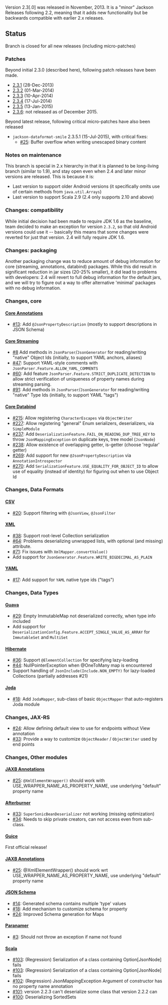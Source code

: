 Version 2.3[.0] was released in November, 2013. It is a "minor" Jackson Releases following 2.2, meaning that it adds new functionality but be backwards compatible with earlier 2.x releases.

## Status

Branch is closed for all new releases (including micro-patches)

### Patches

Beyond initial 2.3.0 (described here), following patch releases have been made.

* [2.3.1](Jackson-Release-2.3.1) (28-Dec-2013)
* [2.3.2](Jackson-Release-2.3.2) (01-Mar-2014)
* [2.3.3](Jackson-Release-2.3.3) (10-Apr-2014)
* [2.3.4](Jackson-Release-2.3.4) (17-Jul-2014)
* [2.3.5](Jackson-Release-2.3.5) (13-Jan-2015)
* [2.3.6](Jackson-Release-2.3.6): not released as of December 2015.

Beyond latest release, following critical micro-patches have also been released

* `jackson-dataformat-smile` 2.3.5.1 (15-Jul-2015), with critical fixes:
    * [#25](https://github.com/FasterXML/jackson-dataformat-smile/pull/25): Buffer overflow when writing unescaped binary content

### Notes on maintenance

This branch is special in 2.x hierarchy in that it is planned to be long-living branch (similar to 1.9), and stay open even when 2.4 and later minor versions are released. This is because it is:

* Last version to support older Android versions (it specifically omits use of certain methods from `java.util.Arrays`)
* Last version to support Scala 2.9 (2.4 only supports 2.10 and above)

### Changes: compatibility

While initial decision had been made to require JDK 1.6 as the baseline, team decided to make an exception for version `2.3.2`, so that old Android versions could use it -- basically this means that some changes were reverted for just that version. 2.4 will fully require JDK 1.6.

### Changes: packaging

Another packaging change was to reduce amount of debug information for core (streaming, annotations, databind) packages. While this did result in significant reduction in jar sizes (20-25% smaller), it did lead to problems with developers: 2.4 will revert to full debug information for the default jars, and we will try to figure out a way to offer alternative 'minimal' packages with no debug information.

### Changes, core

#### [Core Annotations](../../jackson-annotations)

* [#13](https://github.com/FasterXML/jackson-annotations/issues/13): Add `@JsonPropertyDescription` (mostly to support descriptions in JSON Schema)

#### [Core Streaming](../../jackson-core)

* [#8](https://github.com/FasterXML/jackson-core/issues/8) Add methods in `JsonParser`/`JsonGenerator` for reading/writing "native" Object Ids (initially, to support YAML anchors, aliases)
* [#47](https://github.com/FasterXML/jackson-core/issues/47): Support YAML-style comments with `JsonParser.Feature.ALLOW_YAML_COMMENTS`
* [#60](https://github.com/FasterXML/jackson-core/issues/60): Add feature `JsonParser.Feature.STRICT_DUPLICATE_DETECTION` to allow strict verification of uniqueness of property names during streaming parsing.
* [#91](https://github.com/FasterXML/jackson-core/issues/91): Add methods in `JsonParser`/`JsonGenerator` for reading/writing "native" Type Ids (initially, to support YAML "tags") 

#### [Core Databind](../../jackson-databind)

* [#215](https://github.com/FasterXML/jackson-databind/issues/215): Allow registering `CharacterEscapes` via `ObjectWriter`
* [#227](https://github.com/FasterXML/jackson-databind/issues/227): Allow registering "general" Enum serializers, deserializers, via `SimpleModule`
* [#237](https://github.com/FasterXML/jackson-databind/issues/237): Add `DeserializationFeature.FAIL_ON_READING_DUP_TREE_KEY` to throw `JsonMappingException` on duplicate keys, tree model (`JsonNode`)
* [#238](https://github.com/FasterXML/jackson-databind/issues/238): Allow existence of overlapping getter, is-getter (choose 'regular' getter)
* [#269](https://github.com/FasterXML/jackson-databind/issues/269): Add support for new `@JsonPropertyDescription` via `AnnotationIntrospector`
* [#270](https://github.com/FasterXML/jackson-databind/issues/270): Add `SerializationFeature.USE_EQUALITY_FOR_OBJECT_ID` to allow use of equality (instead of identity) for figuring out when to use Object Id 

### Changes, Data Formats

#### [CSV](../../jackson-dataformat-csv)

* [#20](../../jackson-dataformat-csv/issues/20): Support filtering with `@JsonView`, `@JsonFilter` 

#### [XML](../../jackson-dataformat-xml)

* [#38](../../jackson-dataformat-xml/issues/38): Support root-level Collection serialization
* [#64](../../jackson-dataformat-xml/issues/64): Problems deserializing unwrapped lists, with optional (and missing) attribute.
* [#71](../../jackson-dataformat-xml/issues/71): Fix issues with `XmlMapper.convertValue()`
* Add support for `JsonGenerator.Feature.WRITE_BIGDECIMAL_AS_PLAIN`

#### [YAML](../../jackson-dataformat-yaml)

* [#17](../../jackson-dataformat-yaml/issues/17): Add support for `YAML` native type ids ("tags") 

### Changes, Data Types

#### [Guava](../../jackson-datatype-guava)

* [#29](../../jackson-datatype-guava/issues/29): Empty ImmutableMap not deserialized correctly, when type info included
* Add support for `DeserializationConfig.Feature.ACCEPT_SINGLE_VALUE_AS_ARRAY` for `ImmutableSet` and `MultiSet`

#### [Hibernate](../../jackson-datatype-hibernate)

* [#36](../../jackson-datatype-hibernate/issues/36): Support `@ElementCollection` for specifying lazy-loading
* [#44](../../jackson-datatype-hibernate/issues/44): NullPointerException when @OneToMany map is encountered
* Support handling of `JsonInclude(Include.NON_EMPTY)` for lazy-loaded Collections (partially addresses #21)

#### [Joda](../../jackson-datatype-joda)

* [#18](../../jackson-datatype-joda/issues/18): Add `JodaMapper`, sub-class of basic `ObjectMapper` that auto-registers Joda module

### Changes, JAX-RS

* [#24](../../jackson-jaxrs-providers/issues/24): Allow defining default view to use for endpoints without View annotation
* [#33](../../jackson-jaxrs-providers/issues/33): Provide a way to customize `ObjectReader` / `ObjectWriter` used by end points

### Changes, Other modules

#### [JAXB Annotations](../../jackson-module-jaxb-annotations)

* [#25](../../jackson-module-jaxb-annotations/issues/25):  `@XmlElementWrapper()` should work with USE_WRAPPER_NAME_AS_PROPERTY_NAME, use underlying "default" property name

#### [Afterburner](../../jackson-module-afterburner)

* [#33](../../jackson-module-afterburner/issues/33): `SuperSonicBeanDeserializer` not working (missing optimization)
* [#34](../../jackson-module-afterburner/34): Needs to skip private creators, can not access even from sub-class.

#### [Guice](../../jackson-module-guice)

First official release!

#### [JAXB Annotations](../../jackson-module-jaxb-annotations)

* [#25](../../jackson-module-jaxb-annotations/issues/25): @XmlElementWrapper() should work wrt USE_WRAPPER_NAME_AS_PROPERTY_NAME, use underlying "default" property name

#### [JSON Schema](../../jackson-module-jsonSchema)

* [#14](../../jackson-module-jsonSchema/issues/14): Generated schema contains multiple 'type' values
* [#18](../../jackson-module-jsonSchema/issues/18): Add mechanism to customize schema for property
* [#24](../../jackson-module-jsonSchema/issues/25): Improved Schema generation for Maps

#### [Paranamer](../../jackson-module-paranamer)

* [#3](../../jackson-module-paranamer/issues/3): Should not throw an exception if name not found

#### [Scala](../../jackson-module-scala)

* [#103](https://github.com/FasterXML/jackson-module-scala/issues/103): (Regression) Serialization of a class containing Option[JsonNode] fails
* [#103](https://github.com/FasterXML/jackson-module-scala/issues/103): (Regression) Serialization of a class containing Option[JsonNode] fails
* [#102](https://github.com/FasterXML/jackson-module-scala/issues/102): (Regression) JsonMappingException Argument of constructor has no property name annotation
* [#101](https://github.com/FasterXML/jackson-module-scala/issues/101): version 2.2.3 can't deserialize some class that version 2.2.2 can
* [#100](https://github.com/FasterXML/jackson-module-scala/issues/100): Deserializing SortedSets